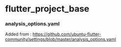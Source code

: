 # flutter_project_base

### analysis_options.yaml
Added from : https://github.com/ubuntu-flutter-community/settings/blob/master/analysis_options.yaml



